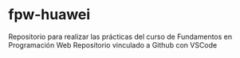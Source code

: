 # fpw-huawei
Repositorio para realizar las prácticas del curso de Fundamentos en Programación Web
Repositorio vinculado a Github con VSCode
